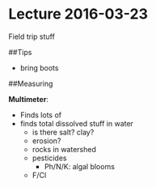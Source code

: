 Lecture 2016-03-23
==================

Field trip stuff

##Tips

* bring boots

##Measuring

**Multimeter**:

* Finds lots of 
* finds total dissolved stuff in water
	* is there salt? clay?
	* erosion?
	* rocks in watershed
	* pesticides
		* Ph/N/K: algal blooms
	* F/Cl

